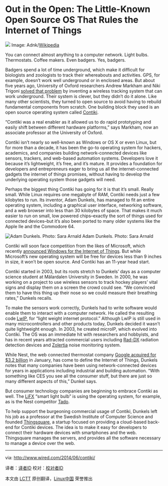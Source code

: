Out in the Open: The Little-Known Open Source OS That Rules the Internet of Things
================================================================================
![](http://www.wired.com/wp-content/uploads/2014/06/Contiki-ipv6-rpl-cooja-simulation.png)
Image: Adnk/[Wikipedia][1]

You can connect almost anything to a computer network. Light bulbs. Thermostats. Coffee makers. Even badgers. Yes, badgers.

Badgers spend a lot of time underground, which make it difficult for biologists and zoologists to track their whereabouts and activities. GPS, for example, doesn’t work well underground or in enclosed areas. But about five years ago, University of Oxford researchers Andrew Markham and Niki Trigoni [solved that problem][2] by inventing a wireless tracking system that can work underground. Their system is clever, but they didn’t do it alone. Like many other scientists, they turned to open source to avoid having to rebuild fundamental components from scratch. One building block they used is an open source operating system called [Contiki][3].

“Contiki was a real enabler as it allowed us to do rapid prototyping and easily shift between different hardware platforms,” says Markham, now an associate professor at the University of Oxford.

Contiki isn’t nearly so well-known as Windows or OS X or even Linux, but for more than a decade, it has been the go-to operating system for hackers, academics, and companies building network-connected devices like sensors, trackers, and web-based automation systems. Developers love it because it’s lightweight, it’s free, and it’s mature. It provides a foundation for developers and entrepreneurs eager to bring us all the internet-connected gadgets the internet of things promises, without having to develop the underlying operating system those gadgets will need.

Perhaps the biggest thing Contiki has going for it is that it’s small. Really small. While Linux requires one megabyte of RAM, Contiki needs just a few kilobytes to run. Its inventor, Adam Dunkels, has managed to fit an entire operating system, including a graphical user interface, networking software, and a web browser into less than 30 kilobytes of space. That makes it much easier to run on small, low powered chips–exactly the sort of things used for connected devices–but it’s also been ported to many older systems like the Apple IIe and the Commodore 64.

![Adam Dunkels. Photo: Sara Arnald](http://www.wired.com/wp-content/uploads/2014/06/Adam_Dunkels.jpg)
Adam Dunkels. Photo: Sara Arnald

Contiki will soon face competition from the likes of Microsoft, which recently [announced Windows for the Internet of Things][4]. But while Microsoft’s new operating system will be free for devices less than 9 inches in size, it won’t be open source. And Contiki has an 11-year head start.

Contiki started in 2003, but its roots stretch to Dunkels’ days as a computer science student at Mälardalen University in Sweden. In 2000, he was working on a project to use wireless sensors to track hockey players’ vital signs and display them on a screen the crowd could see. “We convinced them to have this thing up their nose so we could measure their breathing rates,” Dunkels recalls.

To make the sensors work correctly, Dunkels had to write software would enable them to interact with a computer network. He called the resulting code [LwIP][5], for “light weight internet protocol.” Although LwIP is still used in many microcontrollers and other products today, Dunkels decided it wasn’t quite lightweight enough. In 2003, he created microIP, which evolved into Contiki. The OS was an immediate hit with researchers and hobbyists, and has in recent years attracted commercial users including [Rad-DX][6] radiation detection devices and [Zolertia][7] noise monitoring system.

While Nest, the web connected thermostat company [Google acquired for $3.2 billion][8] in January, has come to define the Internet of Things, Dunkels notes that many companies have been using network-connected devices for years in applications including industrial and building automation. “With something like CES you see all the consumer stuff, but there are just so many different aspects of this,” Dunkel says.

But consumer technology companies are beginning to embrace Contiki as well. The [LiFX][9] “smart light bulb” is using the operating system, for example, as is the Nest competitor [Tado][10].

To help support the burgeoning commercial usage of Contiki, Dunkels left his job as a professor at the Swedish Institute of Computer Science and founded [Thingsquare][11], a startup focused on providing a cloud-based back-end for Contiki devices. The idea is to make it easy for developers to connect their hardware devices with smartphones and the web. Thingsquare manages the servers, and provides all the software necessary to manage a device over the web.

--------------------------------------------------------------------------------

via: http://www.wired.com/2014/06/contiki/

译者：[译者ID](https://github.com/译者ID) 校对：[校对者ID](https://github.com/校对者ID)

本文由 [LCTT](https://github.com/LCTT/TranslateProject) 原创翻译，[Linux中国](http://linux.cn/) 荣誉推出

[1]:http://en.wikipedia.org/wiki/File:Contiki-ipv6-rpl-cooja-simulation.png
[2]:http://www.cs.ox.ac.uk/projects/WILDSENSING/
[3]:http://www.contiki-os.org/
[4]:http://www.wired.com/2014/04/free-windows/
[5]:https://savannah.nongnu.org/projects/lwip/
[6]:http://www.dtectsystems.com/rad-DX_page.html
[7]:http://zolertia.com/home
[8]:http://www.wired.com/2014/01/googles-3-billion-nest-buy-finally-make-internet-things-real-us/
[9]:http://lifx.co/
[10]:http://www.tado.com/de-en/
[11]:http://www.thingsquare.com/
